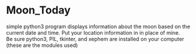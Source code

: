 # Moon_Today
simple python3 program displays information about the moon based on the current date and time.
Put your location information in in place of mine.  
Be sure python3, PIL, tkinter, and xephem are installed on your computer (these are the modules used)

